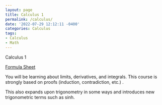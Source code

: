 ```yaml
---
layout: page
title: Calculus 1 
permalink: /calculus/
date: '2022-07-29 12:12:11 -0400'
categories: Calculus
tags:
- Calculus
- Math
---
```


Calculus 1

[Formula Sheet](https://github.com/avipars/CS-Resources/files/8994323/formula_sheet_calc_1.pdf)

You will be learning about limits, derivatives, and integrals. This course is strongly based on proofs (induction, contradiction, etc.) . 

This also expands upon trigonometry in some ways and introduces new trigonometric terms such as sinh. 